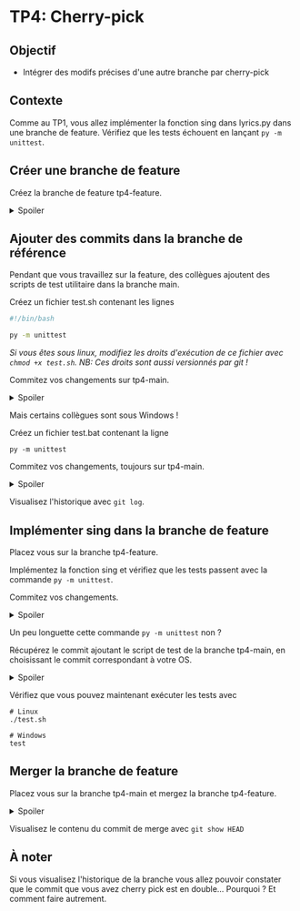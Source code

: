 # TP4: Cherry-pick

## Objectif

- Intégrer des modifs précises d'une autre branche par cherry-pick

## Contexte

Comme au TP1, vous allez implémenter la fonction sing dans lyrics.py dans une branche de feature.
Vérifiez que les tests échouent en lançant `py -m unittest`.

## Créer une branche de feature

Créez la branche de feature tp4-feature.

<details>
<summary>Spoiler</summary>

```
git branch tp4-feature
```

</details>

## Ajouter des commits dans la branche de référence

Pendant que vous travaillez sur la feature, des collègues ajoutent des scripts de test utilitaire dans la branche main.

Créez un fichier test.sh contenant les lignes

```bash
#!/bin/bash

py -m unittest
```

_Si vous êtes sous linux, modifiez les droits d'exécution de ce fichier avec `chmod +x test.sh`. NB: Ces droits sont aussi versionnés par git !_

Commitez vos changements sur tp4-main.

<details>
<summary>Spoiler</summary>

```
git add test.sh
git commit -m "Add test.sh script"
```

</details>

Mais certains collègues sont sous Windows !

Créez un fichier test.bat contenant la ligne

```
py -m unittest
```

Commitez vos changements, toujours sur tp4-main.

<details>
<summary>Spoiler</summary>

```
git add test.bat
git commit -m "Add test.bat script"
```

</details>

Visualisez l'historique avec `git log`.

## Implémenter sing dans la branche de feature

Placez vous sur la branche tp4-feature.

Implémentez la fonction sing et vérifiez que les tests passent avec la commande `py -m unittest`.

Commitez vos changements.

<details>
<summary>Spoiler</summary>

```
git add lyrics.py
git commit -m "Implemented sing"
```

</details>

Un peu longuette cette commande `py -m unittest` non ?

Récupérez le commit ajoutant le script de test de la branche tp4-main, en choisissant le commit correspondant à votre OS.

<details>
<summary>Spoiler</summary>

```
git cherry-pick <sha1-linux-or-windows>
```

</details>

Vérifiez que vous pouvez maintenant exécuter les tests avec

```
# Linux
./test.sh

# Windows
test
```

## Merger la branche de feature

Placez vous sur la branche tp4-main et mergez la branche tp4-feature.

<details>
<summary>Spoiler</summary>

```
git checkout tp4-main
git merge tp4-feature
```

</details>

Visualisez le contenu du commit de merge avec `git show HEAD`

## À noter

Si vous visualisez l'historique de la branche vous allez pouvoir constater que le commit que vous avez cherry pick est en double... Pourquoi ? Et comment faire autrement.
